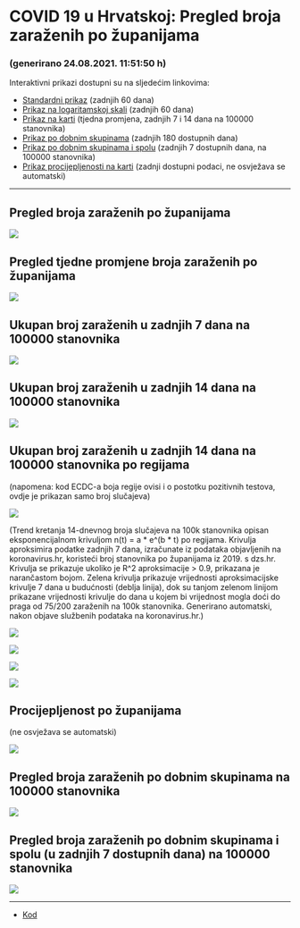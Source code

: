# COVID 19 u Hrvatskoj: Pregled broja zaraženih po županijama

### (generirano 24.08.2021. 11:51:50 h)

Interaktivni prikazi dostupni su na sljedećim linkovima:

- [Standardni prikaz](html/index.html) (zadnjih 60 dana)
- [Prikaz na logaritamskoj skali](html/index_log.html) (zadnjih 60 dana)
- [Prikaz na karti](html/index_map.html) (tjedna promjena, zadnjih 7 i 14 dana na 100000 stanovnika)
- [Prikaz po dobnim skupinama](html/index_per_age.html) (zadnjih 180 dostupnih dana)
- [Prikaz po dobnim skupinama i spolu](html/index_pyramid.html) (zadnjih 7 dostupnih dana, na 100000 stanovnika)
- [Prikaz procijepljenosti na karti](html/index_vaccination.html) (zadnji dostupni podaci, ne osvježava se automatski)

-----

## Pregled broja zaraženih po županijama

![](img/2021_08_23_line_plots.png)

## Pregled tjedne promjene broja zaraženih po županijama

![](img/2021_08_23_map.png)

## Ukupan broj zaraženih u zadnjih 7 dana na 100000 stanovnika

![](img/2021_08_23_map_7_day_per_100k.png)

## Ukupan broj zaraženih u zadnjih 14 dana na 100000 stanovnika

![](img/2021_08_23_map_14_day_per_100k.png)

## Ukupan broj zaraženih u zadnjih 14 dana na 100000 stanovnika po regijama

(napomena: kod ECDC-a boja regije ovisi i o postotku pozitivnih testova, ovdje je prikazan samo broj slučajeva)

![](img/2021_08_23_map_14_day_per_100k_region.png)

(Trend kretanja 14-dnevnog broja slučajeva na 100k stanovnika opisan eksponencijalnom krivuljom n(t) = a * e^(b * t) po regijama. Krivulja aproksimira podatke zadnjih 7 dana, izračunate iz podataka objavljenih na koronavirus.hr, koristeći broj stanovnika po županijama iz 2019. s dzs.hr. Krivulja se prikazuje ukoliko je R^2 aproksimacije > 0.9, prikazana je narančastom bojom. Zelena krivulja prikazuje vrijednosti aproksimacijske krivulje 7 dana u budućnosti (deblja linija), dok su tanjom zelenom linijom prikazane vrijednosti krivulje do dana u kojem bi vrijednost mogla doći do praga od 75/200 zaraženih na 100k stanovnika. Generirano automatski, nakon objave službenih podataka na koronavirus.hr.)

![](img/2021_08_23_current_Jadranska_Hrvatska.png)

![](img/2021_08_23_current_Panonska_Hrvatska.png)

![](img/2021_08_23_current_Grad_Zagreb.png)

![](img/2021_08_23_current_Sjeverna_Hrvatska.png)

## Procijepljenost po županijama

(ne osvježava se automatski)

![](img/2021_08_23_vaccination.png)

## Pregled broja zaraženih po dobnim skupinama na 100000 stanovnika

![](img/2021_08_23_per_age_group.png)

## Pregled broja zaraženih po dobnim skupinama i spolu (u zadnjih 7 dostupnih dana) na 100000 stanovnika

![](img/2021_08_23_pyramid.png)

-----

- [Kod](https://github.com/ppalasek/covid_plots_croatia)


